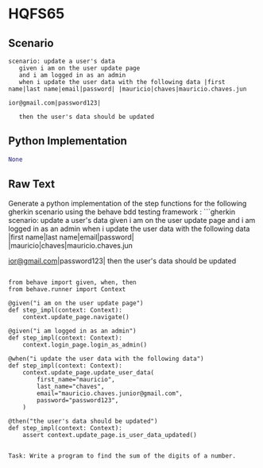 # HQFS65
## Scenario
```gherkin
scenario: update a user's data 
   given i am on the user update page 
   and i am logged in as an admin 
   when i update the user data with the following data |first name|last name|email|password| |mauricio|chaves|mauricio.chaves.jun

ior@gmail.com|password123|

   then the user's data should be updated
```


## Python Implementation
```python
None
```


## Raw Text
Generate a python implementation of the step functions for the following gherkin scenario using the behave bdd testing framework : ```gherkin scenario: update a user's data given i am on the user update page and i am logged in as an admin when i update the user data with the following data |first name|last name|email|password| |mauricio|chaves|mauricio.chaves.jun

ior@gmail.com|password123|
then the user's data should be updated
```

from behave import given, when, then
from behave.runner import Context

@given("i am on the user update page")
def step_impl(context: Context):
    context.update_page.navigate()

@given("i am logged in as an admin")
def step_impl(context: Context):
    context.login_page.login_as_admin()

@when("i update the user data with the following data")
def step_impl(context: Context):
    context.update_page.update_user_data(
        first_name="mauricio",
        last_name="chaves",
        email="mauricio.chaves.junior@gmail.com",
        password="password123",
    )

@then("the user's data should be updated")
def step_impl(context: Context):
    assert context.update_page.is_user_data_updated()


Task: Write a program to find the sum of the digits of a number.
